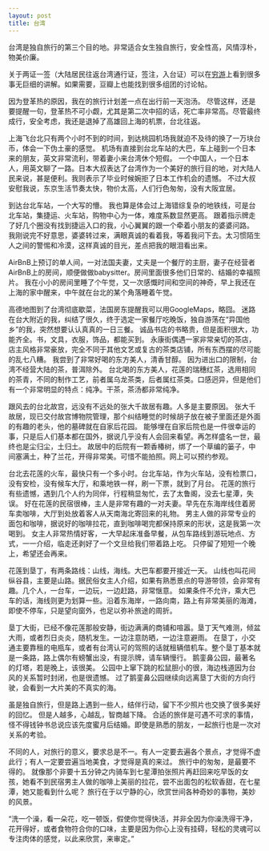 ```yaml
---
layout: post
title: 台湾
---
```


台湾是独自旅行的第三个目的地。非常适合女生独自旅行，安全性高，风情淳朴，物美价廉。

关于两证一签（大陆居民往返台湾通行证，签注，入台证）可以在[穷游](https://www.qyer.com)上看到很多事无巨细的讲解。如果需要，豆瓣上也能找到很多组团的讨论帖。

因为登革热的原因，我在的旅行计划差一点在出行前一天泡汤。
尽管这样，还是要提醒一句，登革热不可小觑，尤其是第二次中招的话，死亡率非常高。尽管最终成行，安全考虑，我还是退掉了高雄回上海的机票，台北往返。

上海飞台北只有两个小时不到的时间，到达桃园机场我就迫不及待的换了一万块台币，体会一下伪土豪的感觉。
机场有直接到台北车站的大巴，车上碰到一个日本来的朋友，英文非常流利，带着妻小来台湾休个短假。
一个中国人，一个日本人，用英文聊了一路。日本大叔表达了台湾作为一个美好的旅行目的地，对大陆人民来说，甚是便利。我则表示了毕业时候婉拒了日本工作机会的遗憾。
不过大叔安慰我说，东京生活节奏太快，物价太高，人们行色匆匆，没有大阪宜居。

到达台北车站，一个大写的懵。
我也算是体会过上海错综复杂的地铁线，可是台北车站，集捷运、火车站，购物中心为一体，难度系数显然更高。
跟着指示牌走了好几个圈没有找到捷运入口的我，小心翼翼的跟一个牵着小朋友的婆婆问路。
我刚说完不好意思，婆婆转过来，满眼真诚的看着我，等着我问下去。太习惯陌生人之间的警惕和冷漠，这样真诚的目光，差点把我的眼泪看出来。

AirBnB上预订的单人间，一对法国夫妻，丈夫是一个餐厅的主厨，妻子在经营者AirBnB上的房间，顺便做做babysitter。房间里面很多他们日常的、结婚的幸福照片。
我在小小的房间里睡了个午觉，又一次感慨时间和空间的神奇，早上我还在上海的家中醒来，中午就在台北的某个角落睡着午觉。

高德地图到了台湾彻底歇菜，法国房东提醒我可以用GoogleMaps，略囧。
迷路在台大附近的我，纠结了很久，终于选定一家餐厅吃晚饭，独自游荡在“异国他乡”的我，突然想要认认真真的一日三餐。
诚品书店的书略贵，但是面积很大，功能齐全。书，文具，衣服，饰品，都能买到。
永康街偶遇一家非常亲切的茶店，店主风格非常豪放，完全不同于其他文艺或复古的茶类店铺，所有东西摆的尽可能的乱七八糟。
我尝到了非常好喝的东方美人，清香甘醇。
因为进出口的限制，台湾不经营大陆的茶，普洱除外。
台北喝的东方美人，花莲的瑞穗红茶，选用相同的茶青，不同的制作工艺，前者属乌龙茶类，后者属红茶类。口感迥异，但是他们有一个非常明显的特点：纯净。干茶，茶汤都非常纯净。

跟风去的台北故宫，远没有不远处的张大千故居有趣。人多是主要原因。
张大千故居，现已交付故宫博物院管理，那个纠结睡觉的时候胡子放在被子里面还是外面的有趣的老头，他的墓碑就在自家后花园。
能够埋在自家后院也是一件很幸运的事，只是后人们基本都在国外，据说几乎没有人会回来看望。再怎样盛名一世，最终也是尘归尘，土归土。
故居中的后院有一颗香椿树，绑了一个草编的篓子，中间塞满土，种了兰花，开得非常美。可惜不能拍照。网上可以预约参观。

台北去花莲的火车，最快只有一个多小时。台北车站，作为火车站，没有检票口，没有安检，没有候车大厅，和乘地铁一样，刷一下票，就到了月台。
花莲的旅行有些遗憾，遇到几个人约为同伴，行程稍显匆忙，去了太鲁阁，没去七星潭，失误。
好在花莲的民宿很棒，主人是非常有趣的一对夫妻。早先在东海岸线住着房车卖咖啡，大厅到处放着客人从天南海北寄回来的礼物。
男主人做的非常专业的面包和咖啡，据说好的咖啡拉花，直到咖啡喝完都保持原来的形状，这是我第一次喝到。
女主人非常热情好客，一大早起床准备早餐，从包车路线到游玩地点、方式，一一介绍，临走还剥好了一个文旦给我们带着路上吃。
只停留了短短一个晚上，希望还会再来。

花莲到垦丁，有两条路线：山线，海线。大巴车都要开接近一天。
山线也叫花间纵谷县，主要是山路。据民俗女主人介绍，如果有熟悉景点的导游带领，会非常有趣。几个人，一台车，一边玩，一边赶路，非常惬意。
如果条件不允许，乘大巴车的话，海线则更为划算一些。沿着东海岸，一路向南，路上有非常美丽的海滩，即使不停车，只是望向窗外，也足以弥补旅途的周折。

垦丁大街，已经不像花莲那般安静，街边满满的商铺和喧嚣。垦丁天气难测，倾盆大雨，或者烈日炎炎，随机发生。一边注意防晒，一边注意避雨。
在垦丁，小交通主要靠租的电瓶车，或者有台湾认可的驾照的话就租辆借机车。整个垦丁基本就是一条路，路上偶尔有螃蟹出没，有提示牌，请车辆慢行。
鹅銮鼻公园，最著名的灯塔，若是晚上，该很美。
公园中上窜下跳的松鼠胆小的很，海边栈道因为台风的关系暂时封闭，也是很遗憾。
过了鹅銮鼻公园继续向远离垦丁大街的方向行驶，会看到一大片美的不真实的海。

虽是独自旅行，但是路上遇到一些人，结伴行动，留下不少照片也交换了很多美好的回忆。
但是人越多，心越乱，智商越下降。
合适的旅伴是可遇不可求的事情，怪不得钱钟书总说应该先度蜜月后结婚。即使是熟悉的朋友，一起旅行也是一次对关系的考验。

不同的人，对旅行的意义，要求总是不一。有人一定要去遍各个景点，才觉得不虚此行；有人一定要尝遍当地美食，才觉得是真的来过。
旅行中的匆匆，是最要不得的。
就像那个非要十五分钟之内骑车到七星潭拍张照片再赶回来吃早饭的女孩，她看不到民宿男主人做的咖啡上美丽的拉花，尝不出面包的松软香甜，在七星潭，她又能看到什么呢？
旅行在于以宁静的心，欣赏世间各种奇妙的事物，美妙的风景。

“洗一个澡，看一朵花，吃一顿饭，假使你觉得快活，并非全因为你澡洗得干净，花开得好，或者食物符合你的口味，主要是因为你心上没有挂碍，轻松的灵魂可以专注肉体的感觉，以此来欣赏，来审定。”











